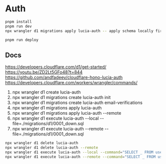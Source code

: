 # Auth

```bash
pnpm install
pnpm run dev
npx wrangler d1 migrations apply lucia-auth -- apply schema locally first time
```

```bash
pnpm run deploy
```

## Docs

<https://developers.cloudflare.com/d1/get-started/>
<https://youtu.be/ZD2Lt5GFo48?t=844>
<https://github.com/andfadeev/cloudflare-hono-lucia-auth>
<https://developers.cloudflare.com/workers/wrangler/commands/>

1. npx wrangler d1 create lucia-auth
2. npx wrangler d1 migrations create lucia-auth init
3. npx wrangler d1 migrations create lucia-auth email-verifications
4. npx wrangler d1 migrations apply lucia-auth
5. npx wrangler d1 migrations apply lucia-auth --remote
6. npx wrangler d1 execute lucia-auth --local --file=./migrations/d1/0001_down.sql
7. npx wrangler d1 execute lucia-auth --remote --file=./migrations/d1/0001_down.sql

```bash
npx wrangler d1 delete lucia-auth
npx wrangler d1 delete lucia-auth --remote
npx wrangler d1 execute lucia-auth --local --command="SELECT _ FROM users"
npx wrangler d1 execute lucia-auth --remote --command="SELECT _ FROM users"
```
